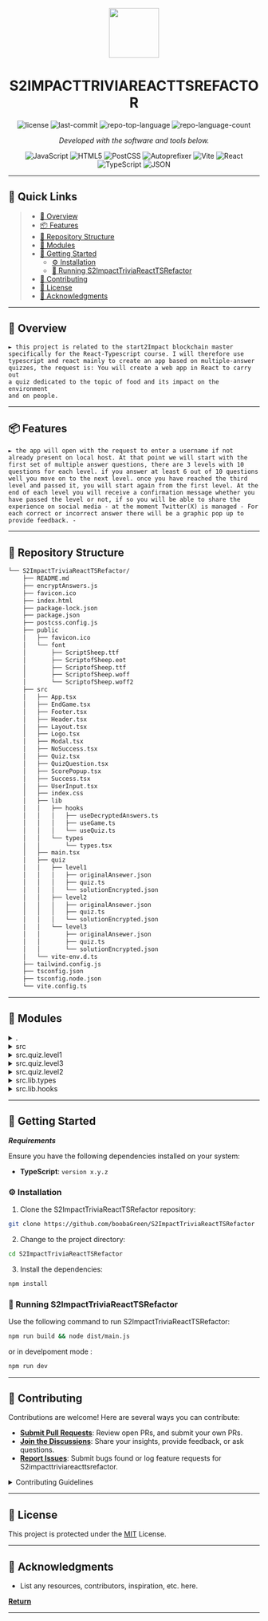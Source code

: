 <p align="center">
  <img src="https://cdn-icons-png.flaticon.com/512/6295/6295417.png" width="100" />
</p>
<p align="center">
    <h1 align="center">S2IMPACTTRIVIAREACTTSREFACTOR</h1>
</p>
<p align="center">
	<img src="https://img.shields.io/github/license/boobaGreen/S2ImpactTriviaReactTSRefactor?style=flat&color=0080ff" alt="license">
	<img src="https://img.shields.io/github/last-commit/boobaGreen/S2ImpactTriviaReactTSRefactor?style=flat&logo=git&logoColor=white&color=0080ff" alt="last-commit">
	<img src="https://img.shields.io/github/languages/top/boobaGreen/S2ImpactTriviaReactTSRefactor?style=flat&color=0080ff" alt="repo-top-language">
	<img src="https://img.shields.io/github/languages/count/boobaGreen/S2ImpactTriviaReactTSRefactor?style=flat&color=0080ff" alt="repo-language-count">
<p>
<p align="center">
		<em>Developed with the software and tools below.</em>
</p>
<p align="center">
	<img src="https://img.shields.io/badge/JavaScript-F7DF1E.svg?style=flat&logo=JavaScript&logoColor=black" alt="JavaScript">
	<img src="https://img.shields.io/badge/HTML5-E34F26.svg?style=flat&logo=HTML5&logoColor=white" alt="HTML5">
	<img src="https://img.shields.io/badge/PostCSS-DD3A0A.svg?style=flat&logo=PostCSS&logoColor=white" alt="PostCSS">
	<img src="https://img.shields.io/badge/Autoprefixer-DD3735.svg?style=flat&logo=Autoprefixer&logoColor=white" alt="Autoprefixer">
	<img src="https://img.shields.io/badge/Vite-646CFF.svg?style=flat&logo=Vite&logoColor=white" alt="Vite">
	<img src="https://img.shields.io/badge/React-61DAFB.svg?style=flat&logo=React&logoColor=black" alt="React">
	<img src="https://img.shields.io/badge/TypeScript-3178C6.svg?style=flat&logo=TypeScript&logoColor=white" alt="TypeScript">
	<img src="https://img.shields.io/badge/JSON-000000.svg?style=flat&logo=JSON&logoColor=white" alt="JSON">
</p>
<hr>

## 🔗 Quick Links

> - [📍 Overview](#-overview)
> - [📦 Features](#-features)
> - [📂 Repository Structure](#-repository-structure)
> - [🧩 Modules](#-modules)
> - [🚀 Getting Started](#-getting-started)
>   - [⚙️ Installation](#️-installation)
>   - [🤖 Running S2ImpactTriviaReactTSRefactor](#-running-S2ImpactTriviaReactTSRefactor)
> - [🤝 Contributing](#-contributing)
> - [📄 License](#-license)
> - [👏 Acknowledgments](#-acknowledgments)

---

## 📍 Overview

<code>► this project is related to the start2Impact blockchain master specifically for the React-Typescript course. I will therefore use typescript and react mainly to create an app based on multiple-answer quizzes, the request is: You will create a web app in React to carry out a quiz dedicated to the topic of food and its impact on the environment and on people.</code>

---

## 📦 Features

<code>► the app will open with the request to enter a username if not already present on local host. At that point we will start with the first set of multiple answer questions, there are 3 levels with 10 questions for each level. if you answer at least 6 out of 10 questions well you move on to the next level. once you have reached the third level and passed it, you will start again from the first level. At the end of each level you will receive a confirmation message whether you have passed the level or not, if so you will be able to share the experience on social media - at the moment Twitter(X) is managed -
For each correct or incorrect answer there will be a graphic pop up to provide feedback. -</code>

---

## 📂 Repository Structure

```sh
└── S2ImpactTriviaReactTSRefactor/
    ├── README.md
    ├── encryptAnswers.js
    ├── favicon.ico
    ├── index.html
    ├── package-lock.json
    ├── package.json
    ├── postcss.config.js
    ├── public
    │   ├── favicon.ico
    │   └── font
    │       ├── ScriptSheep.ttf
    │       ├── ScriptofSheep.eot
    │       ├── ScriptofSheep.ttf
    │       ├── ScriptofSheep.woff
    │       └── ScriptofSheep.woff2
    ├── src
    │   ├── App.tsx
    │   ├── EndGame.tsx
    │   ├── Footer.tsx
    │   ├── Header.tsx
    │   ├── Layout.tsx
    │   ├── Logo.tsx
    │   ├── Modal.tsx
    │   ├── NoSuccess.tsx
    │   ├── Quiz.tsx
    │   ├── QuizQuestion.tsx
    │   ├── ScorePopup.tsx
    │   ├── Success.tsx
    │   ├── UserInput.tsx
    │   ├── index.css
    │   ├── lib
    │   │   ├── hooks
    │   │   │   ├── useDecryptedAnswers.ts
    │   │   │   ├── useGame.ts
    │   │   │   └── useQuiz.ts
    │   │   └── types
    │   │       └── types.tsx
    │   ├── main.tsx
    │   ├── quiz
    │   │   ├── level1
    │   │   │   ├── originalAnsewer.json
    │   │   │   ├── quiz.ts
    │   │   │   └── solutionEncrypted.json
    │   │   ├── level2
    │   │   │   ├── originalAnsewer.json
    │   │   │   ├── quiz.ts
    │   │   │   └── solutionEncrypted.json
    │   │   └── level3
    │   │       ├── originalAnsewer.json
    │   │       ├── quiz.ts
    │   │       └── solutionEncrypted.json
    │   └── vite-env.d.ts
    ├── tailwind.config.js
    ├── tsconfig.json
    ├── tsconfig.node.json
    └── vite.config.ts
```

---

## 🧩 Modules

<details closed><summary>.</summary>

| File                                                                                                             | Summary                                     |
| ---------------------------------------------------------------------------------------------------------------- | ------------------------------------------- |
| [tsconfig.json](https://github.com/boobaGreen/S2ImpactTriviaReactTSRefactor/blob/master/tsconfig.json)           | <code>► TS config files </code>             |
| [index.html](https://github.com/boobaGreen/S2ImpactTriviaReactTSRefactor/blob/master/index.html)                 | <code>► HTML main file </code>              |
| [postcss.config.js](https://github.com/boobaGreen/S2ImpactTriviaReactTSRefactor/blob/master/postcss.config.js)   | <code>► postcss config </code>              |
| [encryptAnswers.js](https://github.com/boobaGreen/S2ImpactTriviaReactTSRefactor/blob/master/encryptAnswers.js)   | <code>► utility for encrypted answer</code> |
| [vite.config.ts](https://github.com/boobaGreen/S2ImpactTriviaReactTSRefactor/blob/master/vite.config.ts)         | <code>► vite config file</code>             |
| [package.json](https://github.com/boobaGreen/S2ImpactTriviaReactTSRefactor/blob/master/package.json)             | <code>► package json </code>                |
| [tsconfig.node.json](https://github.com/boobaGreen/S2ImpactTriviaReactTSRefactor/blob/master/tsconfig.node.json) | <code>► config file </code>                 |
| [tailwind.config.js](https://github.com/boobaGreen/S2ImpactTriviaReactTSRefactor/blob/master/tailwind.config.js) | <code>► tailwind config </code>             |
| [package-lock.json](https://github.com/boobaGreen/S2ImpactTriviaReactTSRefactor/blob/master/package-lock.json)   | <code>► lock </code>                        |

</details>

<details closed><summary>src</summary>

| File                                                                                                             | Summary                               |
| ---------------------------------------------------------------------------------------------------------------- | ------------------------------------- |
| [EndGame.tsx](https://github.com/boobaGreen/S2ImpactTriviaReactTSRefactor/blob/master/src/EndGame.tsx)           | <code>► Ennd-game page</code>         |
| [ScorePopup.tsx](https://github.com/boobaGreen/S2ImpactTriviaReactTSRefactor/blob/master/src/ScorePopup.tsx)     | <code>► Score pop-up component</code> |
| [Header.tsx](https://github.com/boobaGreen/S2ImpactTriviaReactTSRefactor/blob/master/src/Header.tsx)             | <code>► Header component</code>       |
| [Footer.tsx](https://github.com/boobaGreen/S2ImpactTriviaReactTSRefactor/blob/master/src/Footer.tsx)             | <code>► Footer component</code>       |
| [Success.tsx](https://github.com/boobaGreen/S2ImpactTriviaReactTSRefactor/blob/master/src/Success.tsx)           | <code>► Succes component</code>       |
| [Logo.tsx](https://github.com/boobaGreen/S2ImpactTriviaReactTSRefactor/blob/master/src/Logo.tsx)                 | <code>► logo component</code>         |
| [Modal.tsx](https://github.com/boobaGreen/S2ImpactTriviaReactTSRefactor/blob/master/src/Modal.tsx)               | <code>► Modal component</code>        |
| [main.tsx](https://github.com/boobaGreen/S2ImpactTriviaReactTSRefactor/blob/master/src/main.tsx)                 | <code>► main</code>                   |
| [vite-env.d.ts](https://github.com/boobaGreen/S2ImpactTriviaReactTSRefactor/blob/master/src/vite-env.d.ts)       | <code>► </code>                       |
| [UserInput.tsx](https://github.com/boobaGreen/S2ImpactTriviaReactTSRefactor/blob/master/src/UserInput.tsx)       | <code>► UserInput component</code>    |
| [Layout.tsx](https://github.com/boobaGreen/S2ImpactTriviaReactTSRefactor/blob/master/src/Layout.tsx)             | <code>► Main layout component</code>  |
| [NoSuccess.tsx](https://github.com/boobaGreen/S2ImpactTriviaReactTSRefactor/blob/master/src/NoSuccess.tsx)       | <code>► Nosucces component</code>     |
| [App.tsx](https://github.com/boobaGreen/S2ImpactTriviaReactTSRefactor/blob/master/src/App.tsx)                   | <code>► App component</code>          |
| [Quiz.tsx](https://github.com/boobaGreen/S2ImpactTriviaReactTSRefactor/blob/master/src/Quiz.tsx)                 | <code>► Quiz component</code>         |
| [index.css](https://github.com/boobaGreen/S2ImpactTriviaReactTSRefactor/blob/master/src/index.css)               | <code>► main style css file</code>    |
| [QuizQuestion.tsx](https://github.com/boobaGreen/S2ImpactTriviaReactTSRefactor/blob/master/src/QuizQuestion.tsx) | <code>► QuizQuestion component</code> |

</details>

<details closed><summary>src.quiz.level1</summary>

| File                                                                                                                                     | Summary                                   |
| ---------------------------------------------------------------------------------------------------------------------------------------- | ----------------------------------------- |
| [solutionEncrypted.json](https://github.com/boobaGreen/S2ImpactTriviaReactTSRefactor/blob/master/src/quiz/level1/solutionEncrypted.json) | <code>► level 1 solution encrypted</code> |
| [quiz.ts](https://github.com/boobaGreen/S2ImpactTriviaReactTSRefactor/blob/master/src/quiz/level1/quiz.ts)                               | <code>► level 1 quiz</code>               |
| [originalAnsewer.json](https://github.com/boobaGreen/S2ImpactTriviaReactTSRefactor/blob/master/src/quiz/level1/originalAnsewer.json)     | <code>► no encrypted answer </code>       |

</details>

<details closed><summary>src.quiz.level3</summary>

| File                                                                                                                                     | Summary                                   |
| ---------------------------------------------------------------------------------------------------------------------------------------- | ----------------------------------------- |
| [solutionEncrypted.json](https://github.com/boobaGreen/S2ImpactTriviaReactTSRefactor/blob/master/src/quiz/level3/solutionEncrypted.json) | <code>► level 2 solution encrypted</code> |
| [quiz.ts](https://github.com/boobaGreen/S2ImpactTriviaReactTSRefactor/blob/master/src/quiz/level3/quiz.ts)                               | <code>► level 2 quiz</code>               |
| [originalAnsewer.json](https://github.com/boobaGreen/S2ImpactTriviaReactTSRefactor/blob/master/src/quiz/level3/originalAnsewer.json)     | <code>► no encrypted answer </code>       |

</details>

<details closed><summary>src.quiz.level2</summary>

| File                                                                                                                                     | Summary                                   |
| ---------------------------------------------------------------------------------------------------------------------------------------- | ----------------------------------------- |
| [solutionEncrypted.json](https://github.com/boobaGreen/S2ImpactTriviaReactTSRefactor/blob/master/src/quiz/level2/solutionEncrypted.json) | <code>► level 3 solution encrypted</code> |
| [quiz.ts](https://github.com/boobaGreen/S2ImpactTriviaReactTSRefactor/blob/master/src/quiz/level2/quiz.ts)                               | <code>► level 3 quiz</code>               |
| [originalAnsewer.json](https://github.com/boobaGreen/S2ImpactTriviaReactTSRefactor/blob/master/src/quiz/level2/originalAnsewer.json)     | <code>► no encrypted answer </code>       |

</details>

<details closed><summary>src.lib.types</summary>

| File                                                                                                         | Summary                                                 |
| ------------------------------------------------------------------------------------------------------------ | ------------------------------------------------------- |
| [types.tsx](https://github.com/boobaGreen/S2ImpactTriviaReactTSRefactor/blob/master/src/lib/types/types.tsx) | <code>► GmameStatus and TUser types declarations</code> |

</details>

<details closed><summary>src.lib.hooks</summary>

| File                                                                                                                                   | Summary                                        |
| -------------------------------------------------------------------------------------------------------------------------------------- | ---------------------------------------------- |
| [useGame.ts](https://github.com/boobaGreen/S2ImpactTriviaReactTSRefactor/blob/master/src/lib/hooks/useGame.ts)                         | <code>► custom hook useGame/code>              |
| [useQuiz.ts](https://github.com/boobaGreen/S2ImpactTriviaReactTSRefactor/blob/master/src/lib/hooks/useQuiz.ts)                         | <code>► custom hook useQuiz</code>             |
| [useDecryptedAnswers.ts](https://github.com/boobaGreen/S2ImpactTriviaReactTSRefactor/blob/master/src/lib/hooks/useDecryptedAnswers.ts) | <code>► custom hook useDecryptedAnswers</code> |

</details>

---

## 🚀 Getting Started

**_Requirements_**

Ensure you have the following dependencies installed on your system:

- **TypeScript**: `version x.y.z`

### ⚙️ Installation

1. Clone the S2ImpactTriviaReactTSRefactor repository:

```sh
git clone https://github.com/boobaGreen/S2ImpactTriviaReactTSRefactor
```

2. Change to the project directory:

```sh
cd S2ImpactTriviaReactTSRefactor
```

3. Install the dependencies:

```sh
npm install
```

### 🤖 Running S2ImpactTriviaReactTSRefactor

Use the following command to run S2ImpactTriviaReactTSRefactor:

```sh
npm run build && node dist/main.js
```

or in develpoment mode :

```sh
npm run dev
```

---

## 🤝 Contributing

Contributions are welcome! Here are several ways you can contribute:

- **[Submit Pull Requests](https://github.com/boobaGreen/S2ImpactTriviaReactTSRefactor/blob/main/CONTRIBUTING.md)**: Review open PRs, and submit your own PRs.
- **[Join the Discussions](https://github.com/boobaGreen/S2ImpactTriviaReactTSRefactor/discussions)**: Share your insights, provide feedback, or ask questions.
- **[Report Issues](https://github.com/boobaGreen/S2ImpactTriviaReactTSRefactor/issues)**: Submit bugs found or log feature requests for S2impacttriviareacttsrefactor.

<details closed>
    <summary>Contributing Guidelines</summary>

1. **Fork the Repository**: Start by forking the project repository to your GitHub account.
2. **Clone Locally**: Clone the forked repository to your local machine using a Git client.
   ```sh
   git clone https://github.com/boobaGreen/S2ImpactTriviaReactTSRefactor
   ```
3. **Create a New Branch**: Always work on a new branch, giving it a descriptive name.
   ```sh
   git checkout -b new-feature-x
   ```
4. **Make Your Changes**: Develop and test your changes locally.
5. **Commit Your Changes**: Commit with a clear message describing your updates.
   ```sh
   git commit -m 'Implemented new feature x.'
   ```
6. **Push to GitHub**: Push the changes to your forked repository.
   ```sh
   git push origin new-feature-x
   ```
7. **Submit a Pull Request**: Create a PR against the original project repository. Clearly describe the changes and their motivations.

Once your PR is reviewed and approved, it will be merged into the main branch.

</details>

---

## 📄 License

This project is protected under the [MIT](https://choosealicense.com/licenses/mit/) License.

---

## 👏 Acknowledgments

- List any resources, contributors, inspiration, etc. here.

[**Return**](#-quick-links)

---
